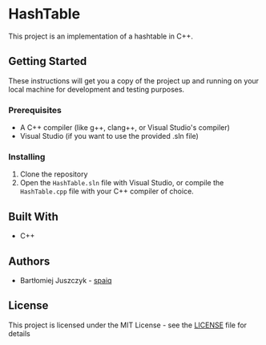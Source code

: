 # HashTable

This project is an implementation of a hashtable in C++.

## Getting Started

These instructions will get you a copy of the project up and running on your local machine for development and testing purposes.

### Prerequisites

- A C++ compiler (like g++, clang++, or Visual Studio's compiler)
- Visual Studio (if you want to use the provided .sln file)

### Installing

1. Clone the repository
2. Open the `HashTable.sln` file with Visual Studio, or compile the `HashTable.cpp` file with your C++ compiler of choice.

## Built With

- C++

## Authors

- Bartłomiej Juszczyk - [spaiq](https://github.com/spaiq)

## License

This project is licensed under the MIT License - see the [LICENSE](LICENSE) file for details

